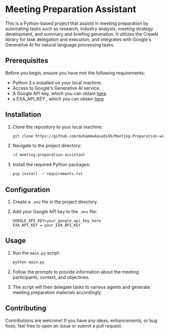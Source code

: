# Meeting Preparation Assistant

This is a Python-based project that assists in meeting preparation by automating tasks such as research, industry analysis, meeting strategy development, and summary and briefing generation. It utilizes the CrewAI library for task delegation and execution, and integrates with Google's Generative AI for natural language processing tasks.

## Prerequisites

Before you begin, ensure you have met the following requirements:

- Python 3.x installed on your local machine.
- Access to Google's Generative AI service.
- A Google API key, which you can obtain [here](https://aistudio.google.com/app/apikey).
- a EXA_API_KEY , which you can obtain [here](https://exa.ai/)

## Installation

1. Clone the repository to your local machine:

   ```bash
   git clone https://github.com/muhammadasad149/Meeting-Preparation-with-CrewAI-.git
   ```

2. Navigate to the project directory:

   ```bash
   cd meeting-preparation-assistant
   ```

3. Install the required Python packages:

   ```bash
   pip install -r requirements.txt
   ```

## Configuration

1. Create a `.env` file in the project directory.

2. Add your Google API key to the `.env` file:

   ```
   GOOGLE_API_KEY=your_google_api_key_here
   EXA_API_KEY = your_EXA_API_KEY 
   ```

## Usage

1. Run the `main.py` script:

   ```bash
   python main.py
   ```

2. Follow the prompts to provide information about the meeting participants, context, and objectives.

3. The script will then delegate tasks to various agents and generate meeting preparation materials accordingly.

## Contributing

Contributions are welcome! If you have any ideas, enhancements, or bug fixes, feel free to open an issue or submit a pull request.
